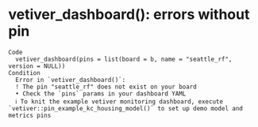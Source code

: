 # vetiver_dashboard(): errors without pin

    Code
      vetiver_dashboard(pins = list(board = b, name = "seattle_rf", version = NULL))
    Condition
      Error in `vetiver_dashboard()`:
      ! The pin "seattle_rf" does not exist on your board
      • Check the `pins` params in your dashboard YAML
      ℹ To knit the example vetiver monitoring dashboard, execute `vetiver::pin_example_kc_housing_model()` to set up demo model and metrics pins

